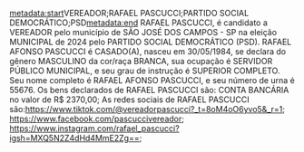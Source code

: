 <metadata:start>VEREADOR;RAFAEL PASCUCCI;PARTIDO SOCIAL DEMOCRÁTICO;PSD<metadata:end>
RAFAEL PASCUCCI, é candidato a VEREADOR pelo município de SÃO JOSÉ DOS CAMPOS - SP na eleição MUNICIPAL de 2024 pelo PARTIDO SOCIAL DEMOCRÁTICO (PSD). RAFAEL AFONSO PASCUCCI é CASADO(A), nasceu em 30/05/1984, se declara do gênero MASCULINO da cor/raça BRANCA, sua ocupação é SERVIDOR PÚBLICO MUNICIPAL, e seu grau de instrução é SUPERIOR COMPLETO. Seu nome completo é RAFAEL AFONSO PASCUCCI, e seu número de urna é 55676.
Os bens declarados de RAFAEL PASCUCCI são: CONTA BANCÁRIA no valor de R$ 2370,00; 
As redes sociais de RAFAEL PASCUCCI são:https://www.tiktok.com/@vereadorpascucci?_t=8oM4oO6yvo5&_r=1; https://www.facebook.com/pascuccivereador; https://www.instagram.com/rafael_pascucci?igsh=MXQ5N2Z4dHd4MmE2Zg==;
